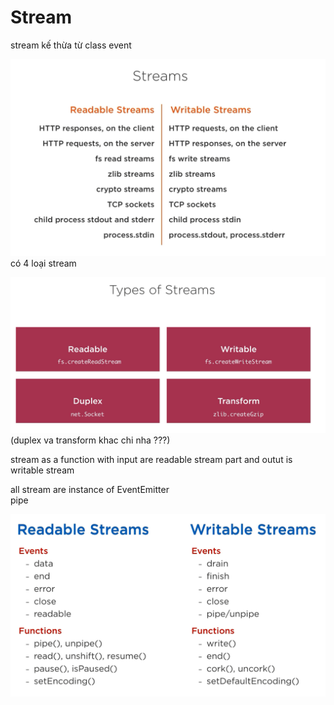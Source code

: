 # Stream

stream kế thừa từ class event



![](.gitbook/assets/import.png)có 4 loại stream

![](/assets/4-types-stream.png)\(duplex va transform khac chi nha ???\)

stream as a function with input are readable stream part and outut is writable stream

all stream are instance  of EventEmitter  
pipe

![](/assets/stream-3.png)

